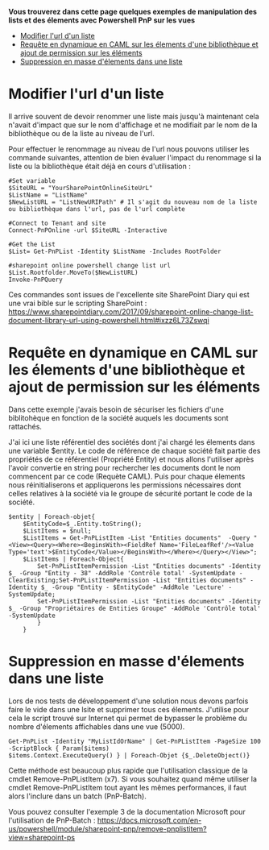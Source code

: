 **Vous trouverez dans cette page quelques exemples de manipulation des lists et des élements avec Powershell PnP sur les vues**

- [Modifier l'url d'un liste](#modifier-lurl-dun-liste)
- [Requête en dynamique en CAML sur les élements d'une bibliothèque et ajout de permission sur les éléments](#requête-en-dynamique-en-caml-sur-les-élements-dune-bibliothèque-et-ajout-de-permission-sur-les-éléments)
- [Suppression en masse d'élements dans une liste](#suppression-en-masse-délements-dans-une-liste)


# Modifier l'url d'un liste

Il arrive souvent de devoir renommer une liste mais jusqu'à maintenant cela n'avait d'impact que sur le nom d'affichage et ne modifiait par le nom de la bibliothèque ou de la liste au niveau de l'url.

Pour effectuer le renommage au niveau de l'url nous pouvons utiliser les commande suivantes, attention de bien évaluer l'impact du renommage si la liste ou la bibliothèque était déjà en cours d'utilisation :

    #Set variable
    $SiteURL = "YourSharePointOnlineSiteUrL"
    $ListName = "ListName"
    $NewListURL = "ListNewURIPath" # Il s'agit du nouveau nom de la liste ou bibliothèque dans l'url, pas de l'url complète

    #Connect to Tenant and site
    Connect-PnPOnline -url $SiteURL -Interactive

    #Get the List
    $List= Get-PnPList -Identity $ListName -Includes RootFolder
    
    #sharepoint online powershell change list url
    $List.Rootfolder.MoveTo($NewListURL)
    Invoke-PnPQuery

Ces commandes sont issues de l'excellente site SharePoint Diary qui est une vrai bible sur le scripting SharePoint : https://www.sharepointdiary.com/2017/09/sharepoint-online-change-list-document-library-url-using-powershell.html#ixzz6L73Zswqi


# Requête en dynamique en CAML sur les élements d'une bibliothèque et ajout de permission sur les éléments

Dans cette exemple j'avais besoin de sécuriser les fichiers d'une biblitohèque en fonction de la société auquels les documents sont rattachés.

J'ai ici une liste référentiel des sociétés dont j'ai chargé les élements dans une variable $entity.
Le code de référence de chaque société fait partie des propriétés de ce référentiel (Propriété Entity) et nous allons l'utiliser après l'avoir convertie en string pour rechercher les documents dont le nom commencent par ce code (Requète CAML).
Puis pour chaque élements nous réinitialiserons et appliquerons les permissions nécessaires dont celles relatives à la société via le groupe de sécurité portant le code de la société. 

    $entity | Foreach-objet{
        $EntityCode=$_.Entity.toString();
        $ListItems = $null;
        $ListItems = Get-PnPListItem -List "Entities documents"  -Query "<View><Query><Where><BeginsWith><FieldRef Name='FileLeafRef'/><Value Type='text'>$EntityCode</Value></BeginsWith></Where></Query></View>";
        $ListItems | Foreach-Object{
            Set-PnPListItemPermission -List "Entities documents" -Identity $_ -Group "Entity - 38" -AddRole 'Contrôle total' -SystemUpdate -ClearExisting;Set-PnPListItemPermission -List "Entities documents" -Identity $_ -Group "Entity - $EntityCode" -AddRole 'Lecture' -SystemUpdate;
            Set-PnPListItemPermission -List "Entities documents" -Identity $_ -Group "Propriétaires de Entities Groupe" -AddRole 'Contrôle total' -SystemUpdate
            }
        }



# Suppression en masse d'élements dans une liste

Lors de nos tests de développement d'une solution nous devons parfois faire le vide dans une lsite et supprimer tous ces élements.
J'utilise pour cela le script trouvé sur Internet qui permet de bypasser le problème du nombre d'élements affichables dans une vue (5000).

    Get-PnPList -Identity "MyListIdOrName" | Get-PnPListItem -PageSize 100 -ScriptBlock { Param($items) 
    $items.Context.ExecuteQuery() } | Foreach-Objet {$_.DeleteObject()}

Cette méthode est beaucoup plus rapide que l'utilisation classique de la cmdlet Remove-PnPListItem (x7).
Si vous souhaitez quand même utiliser la cmdlet Remove-PnPListItem tout ayant les mêmes performances, il faut alors l'inclure dans un batch (PnP-Batch).

Vous pouvez consulter l'exemple 3 de la documentation Microsoft pour l'utilisation de PnP-Batch : https://docs.microsoft.com/en-us/powershell/module/sharepoint-pnp/remove-pnplistitem?view=sharepoint-ps
